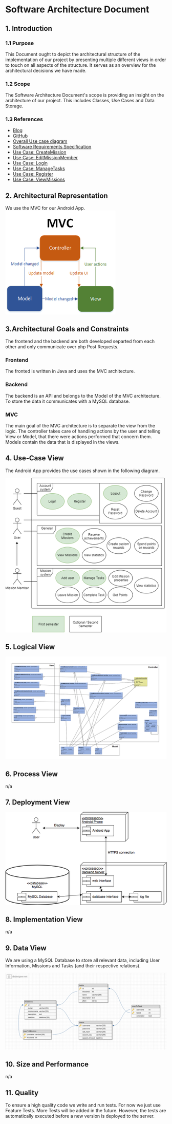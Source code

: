 # Software Architecture Document


## 1. Introduction 

### 1.1 Purpose
This Document ought to depict the architectural structure of the implementation of our project by presenting multiple different views in order to touch on all aspects of the structure. It serves as an overview for the architectural decisions we have made.
### 1.2 Scope
The Software Architecture Document's scope is providing an insight on the architecture of our project. This includes Classes, Use Cases and Data Storage.
  
### 1.3 References
- [Blog](https://learnityourselfdhbw.wordpress.com/)
- [GitHub](https://github.com/Mert-Guenduez/learnityourself)
- [Overall Use case diagram](https://github.com/Mert-Guenduez/learnityourself/blob/master/Documentation/UC/UseCases_Overview.png)
- [Software Requirements Specification](https://github.com/Mert-Guenduez/learnityourself/blob/master/Documentation/SRS/SRS.md)
- [Use Case: CreateMission](https://github.com/Mert-Guenduez/learnityourself/blob/master/Documentation/UC/CreateMission/UC_CreateMission.md)
- [Use Case: EditMissionMember](https://github.com/Mert-Guenduez/learnityourself/blob/master/Documentation/UC/EditMissionMember/UC_EditMissionMember.md)
- [Use Case: Login](https://github.com/Mert-Guenduez/learnityourself/blob/master/Documentation/UC/Login/UC_Login.md)
- [Use Case: ManageTasks](https://github.com/Mert-Guenduez/learnityourself/tree/master/Documentation/UC/ManageTasks)
- [Use Case: Register](https://github.com/Mert-Guenduez/learnityourself/blob/master/Documentation/UC/Register/UC_Register.md)
- [Use Case: ViewMissions](https://github.com/Mert-Guenduez/learnityourself/blob/master/Documentation/UC/ViewMissions/UC_ViewMissions.md)

## 2. Architectural Representation
We use the MVC for our Android App. 
![MVC](https://github.com/Mert-Guenduez/learnityourself/blob/master/Documentation/MVC.png)
  
## 3.Architectural Goals and Constraints 
The frontend and the backend are both developed separted from each other and only communicate over php Post Requests.

### Frontend
The fronted is written in Java and uses the MVC architecture.

### Backend
The backend is an API and belongs to the Model of the MVC architecture. To store the data it communicates with a MySQL database.

### MVC
The main goal of the MVC architecture is to separate the view from the logic. The controller takes care of handling actions by the user and telling View or Model, that there were actions performed that concern them. Models contain the data that is displayed in the views.


## 4. Use-Case View 
The Android App provides the use cases shown in the following diagram.

![UC](https://github.com/Mert-Guenduez/learnityourself/blob/master/Documentation/UC/UseCases_Overview.png)


## 5. Logical View
![Logical View](https://raw.githubusercontent.com/Mert-Guenduez/learnityourself/master/Documentation/MVCDiagram.png)

## 6. Process View
n/a

## 7. Deployment View
![Deployment View](https://github.com/Mert-Guenduez/learnityourself/blob/master/Documentation/DeploymentView.png)

## 8. Implementation View
n/a

## 9. Data View
We are using a MySQL Database to store all relevant data, including User Information, Missions and Tasks (and their respective relations).

![DataScheme](https://raw.githubusercontent.com/Mert-Guenduez/learnityourself/master/Documentation/dbScheme.png)

## 10. Size and Performance
n/a

## 11. Quality
To ensure a high quality code we write and run tests. For now we just use Feature Tests. More Tests will be added in the future. However, the tests are automatically executed before a new version is deployed to the server.
